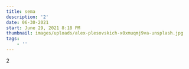 ```yaml
---
title: sema
description: '2'
date: 06-30-2021
start: June 29, 2021 8:18 PM
thumbnail: images/uploads/alex-plesovskich-x0xmuqmj9va-unsplash.jpg
tags:
    - ''
---
```


2
